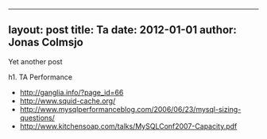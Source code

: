 
---
layout: post
title: Ta
date: 2012-01-01
author: Jonas Colmsjo
---

Yet another post





h1. TA Performance



* http://ganglia.info/?page_id=66
* http://www.squid-cache.org/
* http://www.mysqlperformanceblog.com/2006/06/23/mysql-sizing-questions/
* http://www.kitchensoap.com/talks/MySQLConf2007-Capacity.pdf
